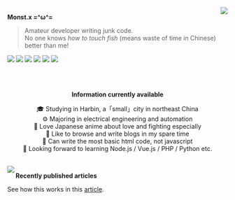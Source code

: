 <a href="https://github.com/anuraghazra/github-readme-stats">
  <img align="right" src="https://github-readme-stats.vercel.app/api?username=monsterxcn&show_icons=true&count_private=true&title_color=0366d6&text_color=24292e&icon_color=40c463&bg_color=fff" />
</a>

**Monst.x  =^ω^=**

> Amateur developer writing junk code. <br />
> No one knows *how to touch fish* (means waste of time in Chinese) better than me!

![](https://img.shields.io/badge/-HTML-e34f26?style=flat-square&logo=HTML5&logoColor=fff) ![](https://img.shields.io/badge/-CSS-1572b6?style=flat-square&logo=CSS3&labelColor=1572b6) ![](https://img.shields.io/badge/-JavaScript-e5cd0c?style=flat-square&logo=JavaScript&labelColor=f7df1e&logoColor=000) ![](https://img.shields.io/badge/-Clang-A8B9CC?style=flat-square&logo=C&logoColor=fff) ![](https://img.shields.io/badge/-Python-3776AB?style=flat-square&logo=Python&logoColor=fff) ![](https://img.shields.io/badge/-VSCode-007ACC?style=flat-square&logo=Visual%20Studio%20Code&logoColor=fff)

<br />

<br />

<div align="center">

**Information currently available**

🎓 Studying in Harbin, a「small」city in northeast China<br />
⚙ Majoring in electrical engineering and automation<br />
🍻 Love Japanese anime about love and fighting especially<br />
📃 Like to browse and write blogs in my spare time<br />
💩 Can write the most basic html code, not javascript<br />
🎯 Looking forward to learning Node.js / Vue.js / PHP / Python etc.<br />

</div>

<br />

<a href="https://github.com/anuraghazra/github-readme-stats">
  <img align="left" src="https://github-readme-stats.vercel.app/api/top-langs/?username=monsterxcn" />
</a>

**Recently published articles**

<!-- posts start -->
<!-- posts end -->

See how this works in this [article](https://blog.monsterx.cn/code/update-your-posts-in-readme/).